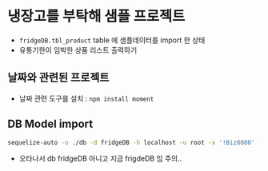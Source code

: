 # 냉장고를 부탁해 샘플 프로젝트

- `fridgeDB.tbl_product` table 에 샘플데이터를 import 한 상태
- 유통기한이 임박한 상품 리스트 출력하기

## 날짜와 관련된 프로젝트

- 날짜 관련 도구를 설치 : `npm install moment`

## DB Model import

```bash
sequelize-auto -o ./db -d fridgeDB -h localhost -u root -x '!Biz8080' -e mysql -l esm
```

- 오타나서 db fridgeDB 아니고 지금 frigdeDB 임 주의..
